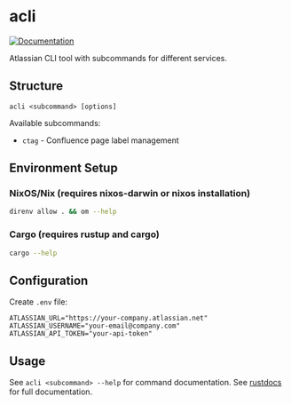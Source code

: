 # acli

[![Documentation](https://docs.rs/acli/badge.svg)](https://ocasazza.github.io/acli/docs/index.html)

Atlassian CLI tool with subcommands for different services.

## Structure

```
acli <subcommand> [options]
```

Available subcommands:
- `ctag` - Confluence page label management

## Environment Setup

### NixOS/Nix (requires nixos-darwin or nixos installation)

```bash
direnv allow . && om --help
```

### Cargo (requires rustup and cargo)

```bash
cargo --help
```

## Configuration

Create `.env` file:
```
ATLASSIAN_URL="https://your-company.atlassian.net"
ATLASSIAN_USERNAME="your-email@company.com"
ATLASSIAN_API_TOKEN="your-api-token"
```

## Usage

See `acli <subcommand> --help` for command documentation. See [rustdocs](https://ocasazza.github.io/acli/docs/index.html) for full documentation.
